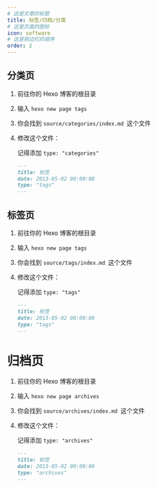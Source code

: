 ```yaml
---
# 这是文章的标题
title: 标签/归档/分类
# 这是页面的图标
icon: software
# 这是侧边栏的顺序
order: 2
---
```


## 分类页

1. 前往你的 Hexo 博客的根目录
2. 输入 `hexo new page tags`
3. 你会找到 `source/categories/index.md `这个文件

4. 修改这个文件：

   记得添加 `type: "categories"`

   ```markdown
   ---
   title: 标签
   date: 2013-05-02 00:00:00
   type: "tags"
   ---
   ```

## 标签页

1. 前往你的 Hexo 博客的根目录
2. 输入 `hexo new page tags`
3. 你会找到 `source/tags/index.md `这个文件

4. 修改这个文件：

   记得添加 `type: "tags"`

   ```markdown
   ---
   title: 标签
   date: 2013-05-02 00:00:00
   type: "tags"
   ---
   ```

# 归档页

1. 前往你的 Hexo 博客的根目录
2. 输入 `hexo new page archives`
3. 你会找到 `source/archives/index.md `这个文件

4. 修改这个文件：

   记得添加 `type: "archives"`

   ```markdown
   ---
   title: 标签
   date: 2013-05-02 00:00:00
   type: "archives"
   ---
   ```

